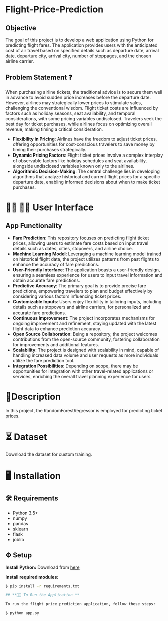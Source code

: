 # Flight-Price-Prediction

## Objective

The goal of this project is to develop a web application using Python for predicting flight fares. The application provides users with the anticipated cost of air travel based on specified details such as departure date, arrival date, departure city, arrival city, number of stoppages, and the chosen airline carrier.

## Problem Statement ❓

When purchasing airline tickets, the traditional advice is to secure them well in advance to avoid sudden price increases before the departure date. However, airlines may strategically lower prices to stimulate sales, challenging the conventional wisdom. Flight ticket costs are influenced by factors such as holiday seasons, seat availability, and temporal considerations, with some pricing variables undisclosed. Travelers seek the best day for ticket purchases, while airlines focus on optimizing overall revenue, making timing a critical consideration.

- **Flexibility in Pricing**: Airlines have the freedom to adjust ticket prices, offering opportunities for cost-conscious travelers to save money by timing their purchases strategically.
- **Dynamic Pricing Factors**: Flight ticket prices involve a complex interplay of observable factors like holiday schedules and seat availability, alongside undisclosed variables known only to the airlines.
- **Algorithmic Decision-Making**: The central challenge lies in developing algorithms that analyze historical and current flight prices for a specific departure date, enabling informed decisions about when to make ticket purchases.

# 🧑‍💻 🧑‍🎓 User Interface

## App Functionality

- **Fare Prediction**: This repository focuses on predicting flight ticket prices, allowing users to estimate fare costs based on input travel details such as dates, cities, stopovers, and airline choice.
- **Machine Learning Model**: Leveraging a machine learning model trained on historical flight data, the project utilizes patterns from past flights to enhance the accuracy of fare predictions.
- **User-Friendly Interface**: The application boasts a user-friendly design, ensuring a seamless experience for users to input travel information and obtain accurate fare predictions.
- **Predictive Accuracy**: The primary goal is to provide precise fare predictions, empowering travelers to plan and budget effectively by considering various factors influencing ticket prices.
- **Customizable Inputs**: Users enjoy flexibility in tailoring inputs, including details such as stopovers and airline carriers, for personalized and accurate fare predictions.
- **Continuous Improvement**: The project incorporates mechanisms for ongoing improvement and refinement, staying updated with the latest flight data to enhance prediction accuracy.
- **Open Source Collaboration**: Being a repository, the project welcomes contributions from the open-source community, fostering collaboration for improvements and additional features.
- **Scalability**: The project is designed with scalability in mind, capable of handling increased data volume and user requests as more individuals utilize the fare prediction tool.
- **Integration Possibilities**: Depending on scope, there may be opportunities for integration with other travel-related applications or services, enriching the overall travel planning experience for users.

# 📝Description

In this project, the RandomForestRegressor is employed for predicting ticket prices.

# ⏳ Dataset

Download the dataset for custom training.

# 🖥️ Installation

## 🛠️ Requirements

- Python 3.5+
- numpy
- pandas
- sklearn
- flask
- joblib

## ⚙️ Setup

**Install Python:** Download from [here](https://www.python.org/downloads/)

**Install required modules:**
```bash
$ pip install -r requirements.txt

## **👨‍💻 To Run the Application **

To run the flight price prediction application, follow these steps:

$ python app.py
